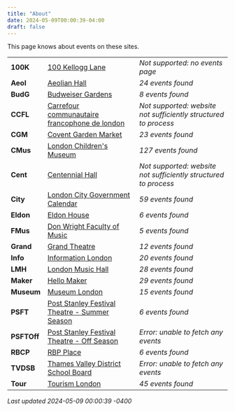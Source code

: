 ```yaml
---
title: "About"
date: 2024-05-09T00:00:39-04:00
draft: false
---
```


This page knows about events on these sites.

|   |       | |
|:--------------|:------|:--|
| **100K** | [100 Kellogg Lane]() | *Not supported: no events page*
| **Aeol** | [Aeolian Hall](https://aeolianhall.ca/events/) | *24 events found*
| **BudG** | [Budweiser Gardens](https://www.budweisergardens.com/events) | *8 events found*
| **CCFL** | [Carrefour communautaire francophone de london]() | *Not supported: website not sufficiently structured to process*
| **CGM** | [Covent Garden Market](https://coventmarket.com/events/) | *23 events found*
| **CMus** | [London Children's Museum](https://www.londonchildrensmuseum.ca/events) | *127 events found*
| **Cent** | [Centennial Hall]() | *Not supported: website not sufficiently structured to process*
| **City** | [London City Government Calendar](https://london.ca/government/calendar) | *59 events found*
| **Eldon** | [Eldon House](https://eldonhouse.ca/events/) | *6 events found*
| **FMus** | [Don Wright Faculty of Music](http://www.events.westernu.ca/events/music/) | *5 events found*
| **Grand** | [Grand Theatre](https://www.grandtheatre.com/events) | *12 events found*
| **Info** | [Information London](https://www.informationlondon.ca/Event/List) | *20 events found*
| **LMH** | [London Music Hall](http://londonmusichall.com/upcoming-events/) | *28 events found*
| **Maker** | [Hello Maker](https://www.hellomaker.ca/events) | *29 events found*
| **Museum** | [Museum London](https://museumlondon.ca/programs-events) | *15 events found*
| **PSFT** | [Post Stanley Festival Theatre - Summer Season](https://psft.ca/schedule/summer-season/) | *6 events found*
| **PSFTOff** | [Post Stanley Festival Theatre - Off Season](https://psft.ca/schedule/off-season-events/) | *Error: unable to fetch any events*
| **RBCP** | [RBP Place](https://www.rbcplacelondon.com/events) | *6 events found*
| **TVDSB** | [Thames Valley District School Board](https://calendar.tvdsb.ca/) | *Error: unable to fetch any events*
| **Tour** | [Tourism London](https://www.londontourism.ca/events/all-events) | *45 events found*

_Last updated 2024-05-09 00:00:39 -0400_
